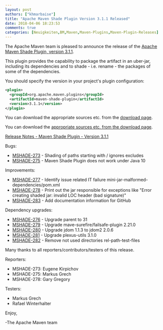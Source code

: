 ```yaml
---
layout: post
authors: ["khmarbaise"]
title: "Apache Maven Shade Plugin Version 3.1.1 Released"
date: 2018-04-06 18:23:53
comments: true
categories: [Neuigkeiten,BM,Maven,Maven-Plugins,Maven-Plugin-Releases]
---
```

The Apache Maven team is pleased to announce the release of the [Apache
Maven Shade Plugin, version 3.1.1](https://maven.apache.org/plugins/maven-shade-plugin/).

This plugin provides the capability to package the artifact in an uber-jar,
including its dependencies and to shade - i.e. rename - the packages of some of
the dependencies.

You should specify the version in your project's plugin configuration:

```xml
<plugin>
  <groupId>org.apache.maven.plugins</groupId>
  <artifactId>maven-shade-plugin</artifactId>
  <version>3.1.1</version>
</plugin>
```

You can download the appropriate sources etc. from the [download page](https://maven.apache.org/plugins/maven-shade-plugin/download.cgi).


<!-- more -->

You can download the [appropriate sources etc. from the download page](https://maven.apache.org/plugins/maven-shade-plugin/download.cgi).
 
[Release Notes - Maven Shade Plugin - Version 3.1.1](https://issues.apache.org/jira/secure/ReleaseNote.jspa?projectId=12317921&version=12341390)

Bugs:

 * [MSHADE-273](https://issues.apache.org/jira/browse/MSHADE-273) - Shading of paths starting with / ignores excludes
 * [MSHADE-275](https://issues.apache.org/jira/browse/MSHADE-275) - Maven Shade Plugin does not work under Java 10

Improvements:

 * [MSHADE-277](https://issues.apache.org/jira/browse/MSHADE-277) - Identify issue related IT failure mini-jar-malformed-dependencies/pom.xml
 * [MSHADE-278](https://issues.apache.org/jira/browse/MSHADE-278) - Print out the jar responsible for exceptions like "Error creating shaded jar: invalid LOC header (bad signature)"
 * [MSHADE-283](https://issues.apache.org/jira/browse/MSHADE-283) - Add documentation information for GitHub

Dependency upgrades:

 * [MSHADE-276](https://issues.apache.org/jira/browse/MSHADE-276) - Upgrade parent to 31
 * [MSHADE-279](https://issues.apache.org/jira/browse/MSHADE-279) - Upgrade mave-surefire/failsafe-plugin 2.21.0
 * [MSHADE-280](https://issues.apache.org/jira/browse/MSHADE-280) - Upgrade jdom 1.1.3 to jdom2 2.0.6
 * [MSHADE-281](https://issues.apache.org/jira/browse/MSHADE-281) - Upgrade plexus-utils 3.1.0
 * [MSHADE-282](https://issues.apache.org/jira/browse/MSHADE-282) - Remove not used directories rel-path-test-files

Many thanks to all reporters/contributors/testers of this release.

Reporters:

 * MSHADE-273: Eugene Kirpichov
 * MSHADE-275: Markus Grech
 * MSHADE-278: Gary Gregory


Testers:

 * Markus Grech
 * Rafael Winterhalter


Enjoy,

-The Apache Maven team

